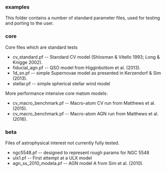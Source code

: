 ### examples

This folder contains a number of standard parameter files, used for testing and porting to the user.

### core

Core files which are standard tests

* cv_standard.pf -- Standard CV model (Shlosman & Vitello 1993; Long & Knigge 2002).
* fiducial_agn.pf -- QSO model from Higginbottom et al. (2013).
* 1d_sn.pf -- simple Supernovae model as presented in Kerzendorf & Sim (2013).
* stellar.pf -- simple spherical stellar wind model

More performance intensive core matom models:

* cv_macro_benchmark.pf -- Macro-atom CV run from Matthews et al. (2015).
* cv_macro_benchmark.pf -- Macro-atom AGN run from Matthews et al. (2016).


### beta

Files of astrophysical interest not currently fully tested.

* ngc5548.pf -- designed to represent rough params for NGC 5548
* ulx1.pf -- First attempt at a ULX model
* agn_ss_2010_modela.pf -- AGN model A from Sim et al. (2010).
